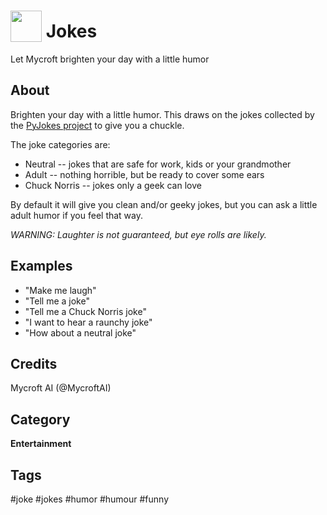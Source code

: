 # <img src='https://raw.githack.com/FortAwesome/Font-Awesome/master/svgs/solid/laugh.svg' card_color='#22a7f0' width='50' height='50' style='vertical-align:bottom'/> Jokes
 Let Mycroft brighten your day with a little humor

## About 
Brighten your day with a little humor.  This draws on the jokes collected by the [PyJokes project](https://github.com/pyjokes/pyjokes) to give you a chuckle.
 
 The joke categories are:
 * Neutral -- jokes that are safe for work, kids or your grandmother
 * Adult -- nothing horrible, but be ready to cover some ears
 * Chuck Norris -- jokes only a geek can love
 
 By default it will give you clean and/or geeky jokes, but you can ask a little adult humor if you feel that way.  
 
 _WARNING:  Laughter is not guaranteed, but eye rolls are likely._

## Examples 
* "Make me laugh"
* "Tell me a joke"
* "Tell me a Chuck Norris joke"
* "I want to hear a raunchy joke"
* "How about a neutral joke"

## Credits 
Mycroft AI (@MycroftAI)

## Category
**Entertainment**

## Tags
#joke
#jokes
#humor
#humour
#funny
